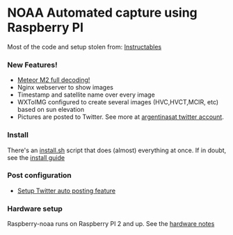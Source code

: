 # NOAA Automated capture using Raspberry PI
Most of the code and setup stolen from: [Instructables](https://www.instructables.com/id/Raspberry-Pi-NOAA-Weather-Satellite-Receiver/)

### New Features!
  - [Meteor M2 full decoding!](METEOR.md)
  - Nginx webserver to show images
  - Timestamp and satellite name over every image
  - WXToIMG configured to create several images (HVC,HVCT,MCIR, etc) based on sun elevation
  - Pictures are posted to Twitter. See more at [argentinasat twitter account](https://twitter.com/argentinasat).

### Install
There's an [install.sh](install.sh) script that does (almost) everything at once. If in doubt, see the [install guide](INSTALL.md)

### Post configuration
* [Setup Twitter auto posting feature](INSTALL.md#set-your-twitter-credentials)

### Hardware setup
Raspberry-noaa runs on Raspberry PI 2 and up. See the [hardware notes](HARDWARE.md)
